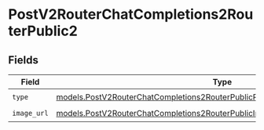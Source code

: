 # PostV2RouterChatCompletions2RouterPublic2


## Fields

| Field                                                                                                                                                                | Type                                                                                                                                                                 | Required                                                                                                                                                             | Description                                                                                                                                                          |
| -------------------------------------------------------------------------------------------------------------------------------------------------------------------- | -------------------------------------------------------------------------------------------------------------------------------------------------------------------- | -------------------------------------------------------------------------------------------------------------------------------------------------------------------- | -------------------------------------------------------------------------------------------------------------------------------------------------------------------- |
| `type`                                                                                                                                                               | [models.PostV2RouterChatCompletions2RouterPublicRequestRequestBodyMessagesType](../models/postv2routerchatcompletions2routerpublicrequestrequestbodymessagestype.md) | :heavy_check_mark:                                                                                                                                                   | N/A                                                                                                                                                                  |
| `image_url`                                                                                                                                                          | [models.PostV2RouterChatCompletions2RouterPublicImageURL](../models/postv2routerchatcompletions2routerpublicimageurl.md)                                             | :heavy_check_mark:                                                                                                                                                   | N/A                                                                                                                                                                  |